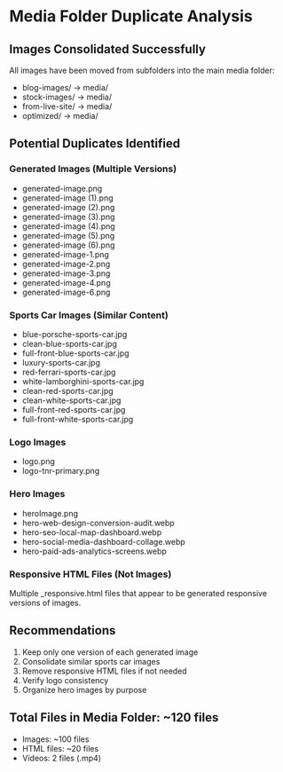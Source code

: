 # Media Folder Duplicate Analysis

## Images Consolidated Successfully
All images have been moved from subfolders into the main media folder:
- blog-images/ → media/
- stock-images/ → media/
- from-live-site/ → media/
- optimized/ → media/

## Potential Duplicates Identified

### Generated Images (Multiple Versions)
- generated-image.png
- generated-image (1).png
- generated-image (2).png
- generated-image (3).png
- generated-image (4).png
- generated-image (5).png
- generated-image (6).png
- generated-image-1.png
- generated-image-2.png
- generated-image-3.png
- generated-image-4.png
- generated-image-6.png

### Sports Car Images (Similar Content)
- blue-porsche-sports-car.jpg
- clean-blue-sports-car.jpg
- full-front-blue-sports-car.jpg
- luxury-sports-car.jpg
- red-ferrari-sports-car.jpg
- white-lamborghini-sports-car.jpg
- clean-red-sports-car.jpg
- clean-white-sports-car.jpg
- full-front-red-sports-car.jpg
- full-front-white-sports-car.jpg

### Logo Images
- logo.png
- logo-tnr-primary.png

### Hero Images
- heroImage.png
- hero-web-design-conversion-audit.webp
- hero-seo-local-map-dashboard.webp
- hero-social-media-dashboard-collage.webp
- hero-paid-ads-analytics-screens.webp

### Responsive HTML Files (Not Images)
Multiple _responsive.html files that appear to be generated responsive versions of images.

## Recommendations
1. Keep only one version of each generated image
2. Consolidate similar sports car images
3. Remove responsive HTML files if not needed
4. Verify logo consistency
5. Organize hero images by purpose

## Total Files in Media Folder: ~120 files
- Images: ~100 files
- HTML files: ~20 files
- Videos: 2 files (.mp4)

